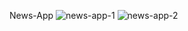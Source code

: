 News-App
![news-app-1](https://user-images.githubusercontent.com/90538362/147490630-5716feeb-9ad1-4809-8f9a-86722707186e.jpg)
![news-app-2](https://user-images.githubusercontent.com/90538362/147490642-fccbb925-0f5a-4db7-901f-52ba00eeb6f2.jpg)
